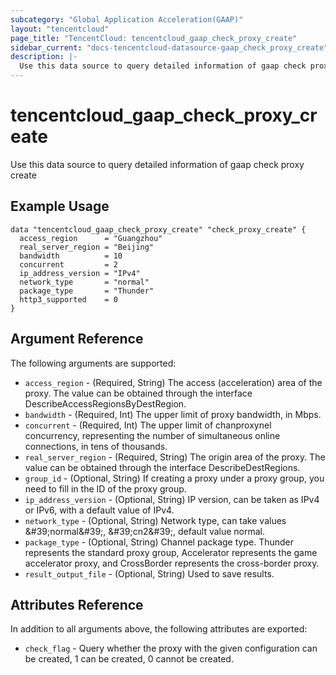 ```yaml
---
subcategory: "Global Application Acceleration(GAAP)"
layout: "tencentcloud"
page_title: "TencentCloud: tencentcloud_gaap_check_proxy_create"
sidebar_current: "docs-tencentcloud-datasource-gaap_check_proxy_create"
description: |-
  Use this data source to query detailed information of gaap check proxy create
---
```


# tencentcloud_gaap_check_proxy_create

Use this data source to query detailed information of gaap check proxy create

## Example Usage

```hcl
data "tencentcloud_gaap_check_proxy_create" "check_proxy_create" {
  access_region      = "Guangzhou"
  real_server_region = "Beijing"
  bandwidth          = 10
  concurrent         = 2
  ip_address_version = "IPv4"
  network_type       = "normal"
  package_type       = "Thunder"
  http3_supported    = 0
}
```

## Argument Reference

The following arguments are supported:

* `access_region` - (Required, String) The access (acceleration) area of the proxy. The value can be obtained through the interface DescribeAccessRegionsByDestRegion.
* `bandwidth` - (Required, Int) The upper limit of proxy bandwidth, in Mbps.
* `concurrent` - (Required, Int) The upper limit of chanproxynel concurrency, representing the number of simultaneous online connections, in tens of thousands.
* `real_server_region` - (Required, String) The origin area of the proxy. The value can be obtained through the interface DescribeDestRegions.
* `group_id` - (Optional, String) If creating a proxy under a proxy group, you need to fill in the ID of the proxy group.
* `ip_address_version` - (Optional, String) IP version, can be taken as IPv4 or IPv6, with a default value of IPv4.
* `network_type` - (Optional, String) Network type, can take values &amp;#39;normal&amp;#39;, &amp;#39;cn2&amp;#39;, default value normal.
* `package_type` - (Optional, String) Channel package type. Thunder represents the standard proxy group, Accelerator represents the game accelerator proxy, and CrossBorder represents the cross-border proxy.
* `result_output_file` - (Optional, String) Used to save results.

## Attributes Reference

In addition to all arguments above, the following attributes are exported:

* `check_flag` - Query whether the proxy with the given configuration can be created, 1 can be created, 0 cannot be created.


